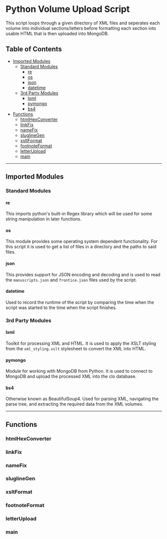 # Python Volume Upload Script <!-- omit in toc -->

This script loops through a given directory of XML files and seperates each
volume into individual sections/letters before formatting each section into
usable HTML that is then uploaded into MongoDB.

## Table of Contents <!-- omit in toc -->
- [Imported Modules](#imported-modules)
	- [Standard Modules](#standard-modules)
		- [re](#re)
		- [os](#os)
		- [json](#json)
		- [datetime](#datetime)
	- [3rd Party Modules](#3rd-party-modules)
		- [lxml](#lxml)
		- [pymongo](#pymongo)
		- [bs4](#bs4)
- [Functions](#functions)
	- [htmlHexConverter](#htmlhexconverter)
	- [linkFix](#linkfix)
	- [nameFix](#namefix)
	- [sluglineGen](#sluglinegen)
	- [xsltFormat](#xsltformat)
	- [footnoteFormat](#footnoteformat)
	- [letterUpload](#letterupload)
	- [main](#main)

---

## Imported Modules

### Standard Modules
#### re
This imports python's built-in Regex library which will be used for some
string manipulation in later functions.

#### os
This module provides some operating system dependent functionality. For this
script it is used to get a list of files in a directory and the paths to said files.

#### json
This provides support for JSON encoding and decoding and is used to read the
`manuscripts.json` and `frontice.json` files used by the script.

#### datetime
Used to record the runtime of the script by comparing the time when the script was
started to the time when the script finishes.

### 3rd Party Modules
#### lxml
Toolkit for processing XML and HTML. It is used to apply the XSLT styling from the
`xml_styling.xslt` stylesheet to convert the XML into HTML.

#### pymongo
Module for working with MongoDB from Python. It is used to connect to MongoDB and
upload the processed XML into the clo database.

#### bs4
Otherwise known as BeautifulSoup4. Used for parsing XML, navigating the parse tree,
and extracting the required data from the XML volumes.

---

## Functions

### htmlHexConverter


### linkFix

### nameFix

### sluglineGen

### xsltFormat

### footnoteFormat

### letterUpload

### main